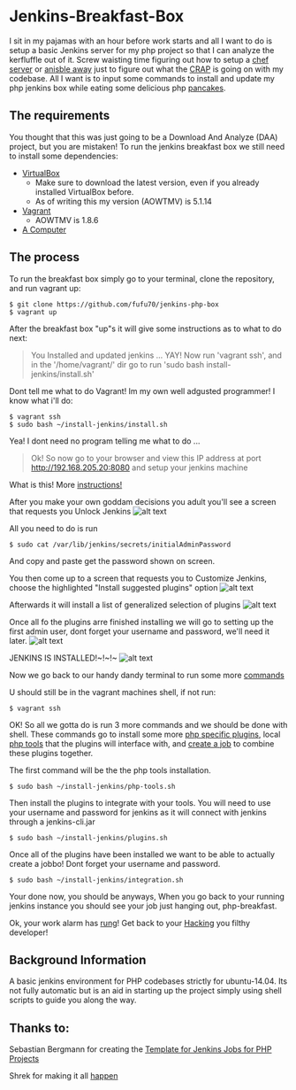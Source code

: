 # Jenkins-Breakfast-Box

I sit in my pajamas with an hour before work starts and all I want to do is setup a basic Jenkins server for my php project so that I can analyze the kerfluffle out of it. Screw waisting time figuring out how to setup a [chef server](https://github.com/pietervogelaar/chef-cookbook-jenkins-server) or [anisble away](https://github.com/HanXHX/ansible-jenkins-php) just to figure out what the [CRAP](http://www.crap4j.org/faq.html) is going on with my codebase. All I want is to input some commands to install and update my php jenkins box while eating some delicious php [pancakes](https://raw.githubusercontent.com/fufu70/jenkins-php-box/master/common/pancakes.jpg).

## The requirements

You thought that this was just going to be a Download And Analyze (DAA) project, but you are mistaken! To run the jenkins breakfast box we still need to install some dependencies:

* [VirtualBox](https://www.virtualbox.org/wiki/Downloads)
  * Make sure to download the latest version, even if you already installed VirtualBox before.
  * As of writing this my version (AOWTMV) is 5.1.14
* [Vagrant](https://www.vagrantup.com/downloads.html)
  * AOWTMV is 1.8.6
* [A Computer](http://i.giphy.com/xTiTnJ3BooiDs8dL7W.gif)

## The process

To run the breakfast box simply go to your terminal, clone the repository, and run vagrant up:

```shell
$ git clone https://github.com/fufu70/jenkins-php-box
$ vagrant up
```

After the breakfast box "up"s it will give some instructions as to what to do next:

> You Installed and updated jenkins ... YAY! Now run 'vagrant ssh', and in the '/home/vagrant/' dir go to run 'sudo bash install-jenkins/install.sh'

Dont tell me what to do Vagrant! Im my own well adgusted programmer! I know what i'll do:

```shell
$ vagrant ssh
$ sudo bash ~/install-jenkins/install.sh
```

Yea! I dont need no program telling me what to do ...

> Ok! So now go to your browser and view this IP address at port http://192.168.205.20:8080 and setup your jenkins machine

What is this! More [instructions!](http://i.giphy.com/X7jENDat6V5Je.gif)

After you make your own goddam decisions you adult you'll see a screen that requests you Unlock Jenkins
![alt text](unlock-jenkins)

All you need to do is run

```shell
$ sudo cat /var/lib/jenkins/secrets/initialAdminPassword
```

And copy and paste get the password shown on screen.

You then come up to a screen that requests you to Customize Jenkins, choose the highlighted "Install suggested plugins" option
![alt text](customize-jenkins)

Afterwards it will install a list of generalized selection of plugins
![alt text](plugins-installing-jenkins)

Once all fo the plugins arre finished installing we will go to setting up the first admin user, dont forget your username and password, we'll need it later.
![alt text](admin-user-jenkins)

JENKINS IS INSTALLED!~!~!~ 
![alt text](installed-jenkins)

Now we go back to our handy dandy terminal to run some more [commands](http://i.giphy.com/JIX9t2j0ZTN9S.gif)

U should still be in the vagrant machines shell, if not run:

```shell
$ vagrant ssh
```

OK! So all we gotta do is run 3 more commands and we should be done with shell. These commands go to install some more [php specific plugins](https://github.com/fufu70/jenkins-php-box/blob/master/install-jenkins/plugins.sh), local [php tools](https://github.com/fufu70/jenkins-php-box/blob/master/install-jenkins/php-tools.sh) that the plugins will interface with, and [create a job](https://github.com/fufu70/jenkins-php-box/blob/master/install-jenkins/integration.sh) to combine these plugins together.

The first command will be the the php tools installation.

```shell
$ sudo bash ~/install-jenkins/php-tools.sh
```

Then install the plugins to integrate with your tools. You will need to use your username and password for jenkins as it will connect with jenkins through a jenkins-cli.jar

```shell
$ sudo bash ~/install-jenkins/plugins.sh
```

Once all of the plugins have been installed we want to be able to actually create a jobbo! Dont forget your username and password.

```shell
$ sudo bash ~/install-jenkins/integration.sh
```

Your done now, you should be anyways, When you go back to your running jenkins instance you should see your job just hanging out, php-breakfast. 

Ok, your work alarm has [rung](http://i.giphy.com/Tohtjw8GoSmpa.gif)! Get back to your [Hacking](http://i.giphy.com/MGaacoiAlAti0.gif) you filthy developer!

## Background Information

A basic jenkins environment for PHP codebases strictly for ubuntu-14.04. Its not fully automatic but is an aid in starting up the project simply using shell scripts to guide you along the way.

## Thanks to:

Sebastian Bergmann for creating the [Template for Jenkins Jobs for PHP Projects](http://jenkins-php.org/index.html)

Shrek for making it all [happen](http://i.giphy.com/soVPwjAd33L5m.gif)

[unlock-jenkins]: https://raw.githubusercontent.com/fufu70/jenkins-php-box/master/common/unlock-jenkins.png "Unlock Jenkins"
[customize-jenkins]: https://raw.githubusercontent.com/fufu70/jenkins-php-box/master/common/customize-jenkins.png "Customize Jenkins"
[plugins-installing-jenkins]: https://raw.githubusercontent.com/fufu70/jenkins-php-box/master/common/plugins-installing-jenkins.png "Plugins Installing"
[admin-user-jenkins]: https://raw.githubusercontent.com/fufu70/jenkins-php-box/master/common/admin-user-jenkins.png "Admin User Creation"
[installed-jenkins]: https://raw.githubusercontent.com/fufu70/jenkins-php-box/master/common/installed-jenkins.png "Jenkins is installed"
